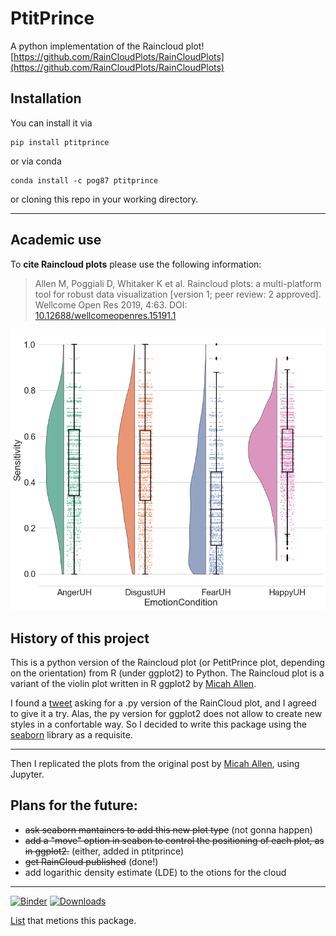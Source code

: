 # PtitPrince

A python implementation of the Raincloud plot!
[https://github.com/RainCloudPlots/RainCloudPlots](https://github.com/RainCloudPlots/RainCloudPlots)

## Installation
You can install it via
```
pip install ptitprince
```

or via conda
```
conda install -c pog87 ptitprince
```

or cloning this repo in your working directory.

-----
## Academic use

To **cite Raincloud plots** please use the following information:

> Allen M, Poggiali D, Whitaker K et al. Raincloud plots: a multi-platform tool for robust data visualization [version 1; peer review: 2 approved]. Wellcome Open Res 2019, 4:63. DOI: [10.12688/wellcomeopenres.15191.1](https://doi.org/10.12688/wellcomeopenres.15191.1)



![output](output_4_0.png)


## History of this project

 
This is a python version of the Raincloud plot (or PetitPrince plot, depending on the orientation) from R (under ggplot2) to Python.  The Raincloud plot is a variant of the violin plot written in R ggplot2 by [Micah Allen](https://micahallen.org/2018/03/15/introducing-raincloud-plots/).

I found a [tweet](https://twitter.com/flxrue/status/974639616912478210) asking for a .py version of the RainCloud plot, and I agreed to give it a try. Alas, the py version for ggplot2 does not allow to create new styles in a confortable way. So I decided to write this package using the [seaborn](https://seaborn.pydata.org/) library as a requisite.

---

Then I replicated the plots from the original post by [Micah Allen](https://micahallen.org/2018/03/15/introducing-raincloud-plots/), using Jupyter.



## Plans for the future:

 * ~~ask seaborn mantainers to add this new plot type~~ (not gonna happen)
 * ~~add a "move" option in seabon to control the positioning of each plot, as in ggplot2.~~ (either, added in ptitprince)
 * ~~get RainCloud published~~ (done!)
 * add logarithic density estimate (LDE) to the otions for the cloud

------
[![Binder](https://img.shields.io/badge/binder%20tutorial-python-fb62f6.svg)](https://mybinder.org/v2/gh/RainCloudPlots/RainCloudPlots/master?filepath=tutorial_python%2Fraincloud_tutorial_python.ipynb)
[![Downloads](http://pepy.tech/badge/ptitprince)](http://pepy.tech/project/ptitprince)

[List](https://github.com/thomasjpfan/awesome-python-data-science) that metions this package.

